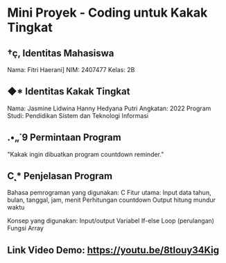 # Mini Proyek - Coding untuk Kakak Tingkat

## †ç, Identitas Mahasiswa
Nama: Fitri Haerani]
NIM: 2407477
Kelas: 2B

## ◆*   Identitas Kakak Tingkat
Nama: Jasmine Lidwina Hanny Hedyana Putri
Angkatan: 2022
Program Studi: Pendidikan Sistem dan Teknologi Informasi

## .•„˙9 Permintaan Program
"Kakak ingin dibuatkan program countdown reminder."

## C˛* Penjelasan Program
Bahasa pemrograman yang digunakan: C
Fitur utama:
Input data tahun, bulan, tanggal, jam, menit
Perhitungan countdown
Output hitung mundur waktu

Konsep yang digunakan:
Input/output
Variabel
If-else
Loop (perulangan)
Fungsi
Array

## Link Video Demo: https://youtu.be/8tIouy34Kig
